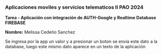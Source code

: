 
### **Aplicaciones moviles y servicios telematicos II PAO 2024**

**Tarea - Aplicación con integración de AUTH-Google y Realtime Database FIREBASE**

**Nombre:** Melissa Cedeño Sanchez 

Se ingresa por la app un valor y a presionar un boton se envia este dato a la database, luego este mismo dato aparece en un texto de la aplicación

